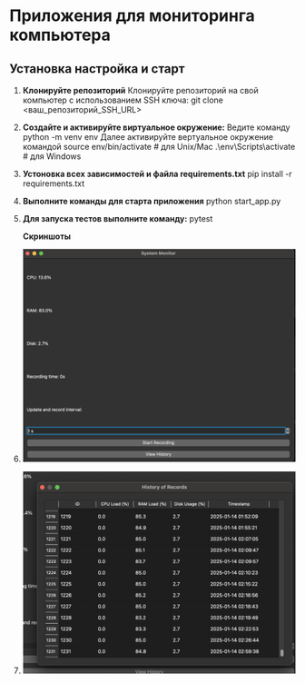 # Приложения для мониторинга компьютера


## Установка настройка и старт

1. **Клонируйте репозиторий**
    Клонируйте репозиторий на свой компьютер с использованием SSH ключа:
    git clone <ваш_репозиторий_SSH_URL>

2. **Создайте и активируйте виртуальное окружение:**
    Ведите команду python -m venv env 
    Далее активируйте вертуальное окружение командой source env/bin/activate  # для Unix/Mac  .\env\Scripts\activate   # для Windows

3. **Устоновка всех зависимостей и файла requirements.txt**
    pip install -r requirements.txt

4. **Выполните команды для старта приложения**
    python start_app.py

5. **Для запуска тестов выполните команду:**
    pytest

   **Скриншоты**
1. ![Снимок экрана 2025-01-14 в 06.01.03.png](imag/%D0%A1%D0%BD%D0%B8%D0%BC%D0%BE%D0%BA%20%D1%8D%D0%BA%D1%80%D0%B0%D0%BD%D0%B0%202025-01-14%20%D0%B2%2006.01.03.png)
2. ![Снимок экрана 2025-01-14 в 06.04.01.png](imag/%D0%A1%D0%BD%D0%B8%D0%BC%D0%BE%D0%BA%20%D1%8D%D0%BA%D1%80%D0%B0%D0%BD%D0%B0%202025-01-14%20%D0%B2%2006.04.01.png)